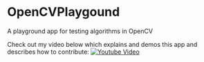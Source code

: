 # OpenCVPlaygound
A playground app for testing algorithms in OpenCV

Check out my video below which explains and demos this app and describes how to contribute:
[![Youtube Video](http://img.youtube.com/vi/UVKpY82kxJI/0.jpg)](http://www.youtube.com/watch?v=UVKpY82kxJI)
